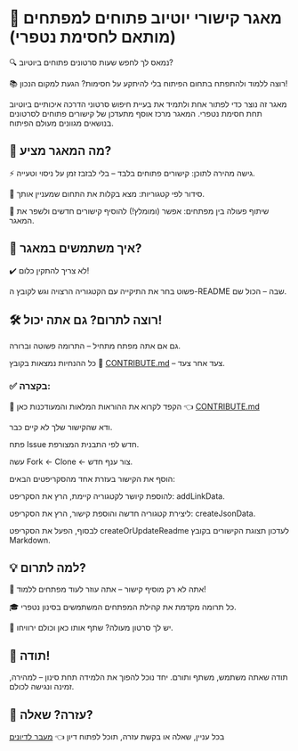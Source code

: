 # 🎯 מאגר קישורי יוטיוב פתוחים למפתחים (מותאם לחסימת נטפרי)

🔍 נמאס לך לחפש שעות סרטונים פתוחים ביוטיוב?

📚 רוצה ללמוד ולהתפתח בתחום הפיתוח בלי להיתקע על חסימות?
הגעת למקום הנכון!

מאגר זה נוצר כדי לפתור אחת ולתמיד את בעיית חיפוש סרטוני הדרכה איכותיים ביוטיוב תחת חסימת נטפרי.
המאגר מרכז אוסף מתעדכן של קישורים פתוחים לסרטונים בנושאים מגוונים מעולם הפיתוח.

## 🚀 מה המאגר מציע?
⚡ גישה מהירה לתוכן: קישורים פתוחים בלבד – בלי לבזבז זמן על ניסוי וטעייה.

📂 סידור לפי קטגוריות: מצא בקלות את התחום שמעניין אותך.

🤝 שיתוף פעולה בין מפתחים: אפשר (ומומלץ!) להוסיף קישורים חדשים ולשפר את המאגר.

## 🧭 איך משתמשים במאגר?

✔️ לא צריך להתקין כלום!

פשוט בחר את התיקייה עם הקטגוריה הרצויה וגש לקובץ ה-README  שבה – הכול שם.

## 🛠️ רוצה לתרום? גם אתה יכול!
גם אם אתה מפתח מתחיל – התרומה פשוטה וברורה.

כל ההנחיות נמצאות בקובץ 📘 [CONTRIBUTE.md](<https://github.com/RutiRozenberg/youtube_and_netrfee/blob/main/.github/CONTRIBUTE.md>) – צעד אחר צעד.


### ✅ בקצרה:

📌 הקפד לקרוא את ההוראות המלאות והמעודכנות כאן 👈 [CONTRIBUTE.md](<https://github.com/RutiRozenberg/youtube_and_netrfee/blob/main/.github/CONTRIBUTE.md>)

ודא שהקישור שלך לא קיים כבר.

פתח Issue חדש לפי התבנית המצורפת.

עשה Fork ← Clone ← צור ענף חדש.

הוסף את הקישור בעזרת אחד מהסקריפטים הבאים:

להוספת קיושר לקטגוריה קיימת, הרץ את הסקריפט: addLinkData.

ליצירת קטגוריה חדשה והוספת קישור, הרץ את הסקריפט: createJsonData.

לבסוף, הפעל את הסקריפט createOrUpdateReadme לעדכון תצוגת הקישורים בקובץ Markdown.


## 💡 למה לתרום?

🔗 אתה לא רק מוסיף קישור – אתה עוזר לעוד מפתחים ללמוד!

🎓 כל תרומה מקדמת את קהילת המפתחים המשתמשים בסינון נטפרי.

💬 יש לך סרטון מעולה? שתף אותו כאן וכולם ירוויחו.

## 🙌 תודה!

תודה שאתה משתמש, משתף ותורם.
יחד נוכל להפוך את הלמידה תחת סינון – למהירה, זמינה ונגישה לכולם.


## 🤔 עזרה? שאלה?

בכל עניין, שאלה או בקשת עזרה, תוכל לפתוח דיון 👈  [מעבר לדיונים](<https://github.com/RutiRozenberg/youtube_and_netrfee/discussions>)